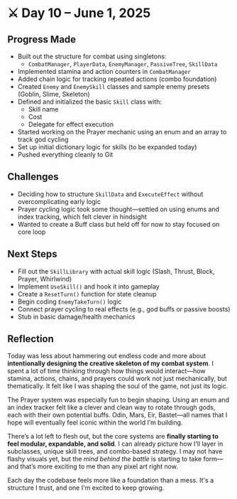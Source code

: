 # ⚔️ Day 10 – June 1, 2025

## **Progress Made**
- Built out the structure for combat using singletons:
  - `CombatManager`, `PlayerData`, `EnemyManager`, `PassiveTree`, `SkillData`
- Implemented stamina and action counters in `CombatManager`
- Added chain logic for tracking repeated actions (combo foundation)
- Created `Enemy` and `EnemySkill` classes and sample enemy presets (Goblin, Slime, Skeleton)
- Defined and initialized the basic `Skill` class with:
  - Skill name
  - Cost
  - Delegate for effect execution
- Started working on the Prayer mechanic using an enum and an array to track god cycling
- Set up initial dictionary logic for skills (to be expanded today)
- Pushed everything cleanly to Git

## **Challenges**
- Deciding how to structure `SkillData` and `ExecuteEffect` without overcomplicating early logic
- Prayer cycling logic took some thought—settled on using enums and index tracking, which felt clever in hindsight
- Wanted to create a Buff class but held off for now to stay focused on core loop

## **Next Steps**
- Fill out the `SkillLibrary` with actual skill logic (Slash, Thrust, Block, Prayer, Whirlwind)
- Implement `UseSkill()` and hook it into gameplay
- Create a `ResetTurn()` function for state cleanup
- Begin coding `EnemyTakeTurn()` logic
- Connect prayer cycling to real effects (e.g., god buffs or passive boosts)
- Stub in basic damage/health mechanics

## **Reflection**
Today was less about hammering out endless code and more about **intentionally designing the creative skeleton of my combat system**. I spent a lot of time thinking through how things would interact—how stamina, actions, chains, and prayers could work not just mechanically, but thematically. It felt like I was shaping the soul of the game, not just its logic.

The Prayer system was especially fun to begin shaping. Using an enum and an index tracker felt like a clever and clean way to rotate through gods, each with their own potential buffs. Odin, Mars, Eir, Bastet—all names that I hope will eventually feel iconic within the world I’m building.

There’s a lot left to flesh out, but the core systems are **finally starting to feel modular, expandable, and solid**. I can already picture how I’ll layer in subclasses, unique skill trees, and combo-based strategy. I may not have flashy visuals yet, but the *mind behind the battle* is starting to take form—and that’s more exciting to me than any pixel art right now.

Each day the codebase feels more like a foundation than a mess. It's a structure I trust, and one I'm excited to keep growing.
